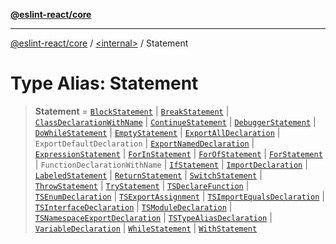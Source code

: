 [**@eslint-react/core**](../../README.md)

***

[@eslint-react/core](../../README.md) / [\<internal\>](../README.md) / Statement

# Type Alias: Statement

> **Statement** = [`BlockStatement`](../interfaces/BlockStatement.md) \| [`BreakStatement`](../interfaces/BreakStatement.md) \| [`ClassDeclarationWithName`](../interfaces/ClassDeclarationWithName.md) \| [`ContinueStatement`](../interfaces/ContinueStatement.md) \| [`DebuggerStatement`](../interfaces/DebuggerStatement.md) \| [`DoWhileStatement`](../interfaces/DoWhileStatement.md) \| [`EmptyStatement`](../interfaces/EmptyStatement.md) \| [`ExportAllDeclaration`](../interfaces/ExportAllDeclaration.md) \| `ExportDefaultDeclaration` \| [`ExportNamedDeclaration`](ExportNamedDeclaration.md) \| [`ExpressionStatement`](../interfaces/ExpressionStatement.md) \| [`ForInStatement`](../interfaces/ForInStatement.md) \| [`ForOfStatement`](../interfaces/ForOfStatement.md) \| [`ForStatement`](../interfaces/ForStatement.md) \| `FunctionDeclarationWithName` \| [`IfStatement`](../interfaces/IfStatement.md) \| [`ImportDeclaration`](../interfaces/ImportDeclaration.md) \| [`LabeledStatement`](../interfaces/LabeledStatement.md) \| [`ReturnStatement`](../interfaces/ReturnStatement.md) \| [`SwitchStatement`](../interfaces/SwitchStatement.md) \| [`ThrowStatement`](../interfaces/ThrowStatement.md) \| [`TryStatement`](../interfaces/TryStatement.md) \| [`TSDeclareFunction`](TSDeclareFunction.md) \| [`TSEnumDeclaration`](../interfaces/TSEnumDeclaration.md) \| [`TSExportAssignment`](../interfaces/TSExportAssignment.md) \| [`TSImportEqualsDeclaration`](TSImportEqualsDeclaration.md) \| [`TSInterfaceDeclaration`](../interfaces/TSInterfaceDeclaration.md) \| [`TSModuleDeclaration`](TSModuleDeclaration.md) \| [`TSNamespaceExportDeclaration`](../interfaces/TSNamespaceExportDeclaration.md) \| [`TSTypeAliasDeclaration`](../interfaces/TSTypeAliasDeclaration.md) \| [`VariableDeclaration`](VariableDeclaration.md) \| [`WhileStatement`](../interfaces/WhileStatement.md) \| [`WithStatement`](../interfaces/WithStatement.md)
